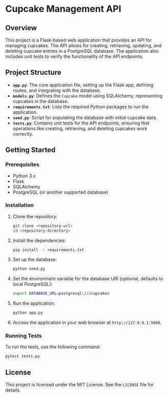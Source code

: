 # Cupcake Management API

## Overview

This project is a Flask-based web application that provides an API for managing cupcakes. The API allows for creating, retrieving, updating, and deleting cupcake entries in a PostgreSQL database. The application also includes unit tests to verify the functionality of the API endpoints.

## Project Structure

- **`app.py`**: The core application file, setting up the Flask app, defining routes, and integrating with the database.
- **`models.py`**: Defines the `Cupcake` model using SQLAlchemy, representing cupcakes in the database.
- **`requirements.txt`**: Lists the required Python packages to run the application.
- **`seed.py`**: Script for populating the database with initial cupcake data.
- **`tests.py`**: Contains unit tests for the API endpoints, ensuring that operations like creating, retrieving, and deleting cupcakes work correctly.

## Getting Started

### Prerequisites

- Python 3.x
- Flask
- SQLAlchemy
- PostgreSQL (or another supported database)

### Installation

1. Clone the repository:
   ```bash
   git clone <repository-url>
   cd <repository-directory>
   ```

2. Install the dependencies:
   ```bash
   pip install -r requirements.txt
   ```

3. Set up the database:
   ```bash
   python seed.py
   ```

4. Set the environment variable for the database URI (optional, defaults to local PostgreSQL):
   ```bash
   export DATABASE_URL=postgresql:///cupcakes
   ```

5. Run the application:
   ```bash
   python app.py
   ```

6. Access the application in your web browser at `http://127.0.0.1:5000`.

### Running Tests

To run the tests, use the following command:
```bash
pytest tests.py
```

## License

This project is licensed under the MIT License. See the `LICENSE` file for details.
